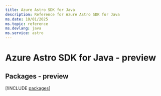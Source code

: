 ```yaml
---
title: Azure Astro SDK for Java
description: Reference for Azure Astro SDK for Java
ms.date: 10/01/2025
ms.topic: reference
ms.devlang: java
ms.service: astro
---
```

# Azure Astro SDK for Java - preview
## Packages - preview
[!INCLUDE [packages](astro-index.md)]